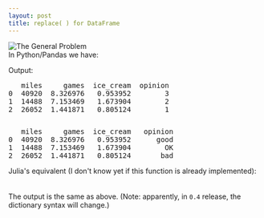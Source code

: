 ```yaml
---
layout: post
title: replace( ) for DataFrame
---
```


<div dir="ltr" style="text-align: left;" trbidi="on">
<div dir="ltr" style="text-align: left;" trbidi="on">
<img alt="The General Problem" src="http://imgs.xkcd.com/comics/the_general_problem.png" /><br />
In Python/Pandas we have:

<script src="https://gist.github.com/aflyax/29fbce693d198040cd68.js"></script>
Output:<br />
<pre style="border-radius: 0px; border: 0px; font-size: inherit; line-height: inherit; padding: 0px; vertical-align: baseline; white-space: pre-wrap; word-break: break-all; word-wrap: break-word;">   miles     games  ice_cream  opinion
0  40920  8.326976   0.953952        3
1  14488  7.153469   1.673904        2
2  26052  1.441871   0.805124        1</pre>
<pre style="border-radius: 0px; border: 0px; font-size: inherit; line-height: inherit; padding: 0px; vertical-align: baseline; white-space: pre-wrap; word-break: break-all; word-wrap: break-word;"></pre>
<pre style="border-radius: 0px; border: 0px; font-size: inherit; line-height: inherit; padding: 0px; vertical-align: baseline; white-space: pre-wrap; word-break: break-all; word-wrap: break-word;">   miles     games  ice_cream   opinion
0  40920  8.326976   0.953952      good
1  14488  7.153469   1.673904        OK
2  26052  1.441871   0.805124       bad</pre>
<div style="color: #222222; font-family: arial, sans-serif; font-size: small;">
</div>
</div>
Julia's equivalent (I don't know yet if this function is already implemented):<br />
<br />
<script src="https://gist.github.com/aflyax/23dfcfcedc53e44026f0.js"></script><br />
The output is the same as above. (Note: apparently, in <code>0.4</code> release, the dictionary syntax will change.)</div>